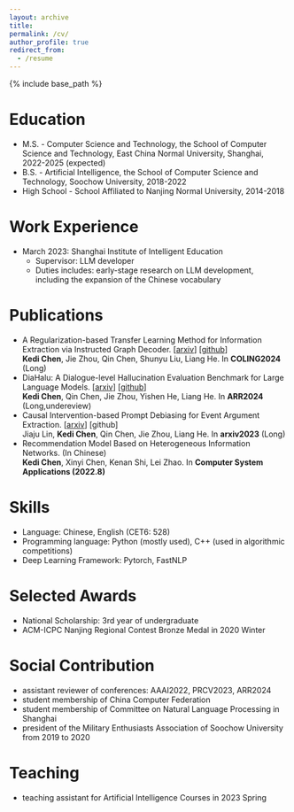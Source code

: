 ```yaml
---
layout: archive
title: 
permalink: /cv/
author_profile: true
redirect_from:
  - /resume
---
```


{% include base_path %}

Education
======
* M.S. - Computer Science and Technology, the School of Computer Science and Technology, East China Normal University, Shanghai, 2022-2025 (expected)
* B.S. - Artificial Intelligence, the School of Computer Science and Technology, Soochow University, 2018-2022
* High School - School Affiliated to Nanjing Normal University, 2014-2018

Work Experience
======
* March 2023: Shanghai Institute of Intelligent Education
  * Supervisor: LLM developer
  * Duties includes: early-stage research on LLM development, including the expansion of the Chinese vocabulary

Publications
======
* A Regularization-based Transfer Learning Method for Information Extraction via Instructed Graph Decoder. [[arxiv](https://arxiv.org/abs/2403.00891)] [[github](https://github.com/141forever/TransferUIE)]
  <br />**Kedi Chen**, Jie Zhou, Qin Chen, Shunyu Liu, Liang He. In **COLING2024** (Long)
* DiaHalu: A Dialogue-level Hallucination Evaluation Benchmark for Large Language Models. [[arxiv](https://arxiv.org/abs/2403.00896)] [[github](https://github.com/141forever/DiaHalu)]
  <br />**Kedi Chen**, Qin Chen, Jie Zhou, Yishen He, Liang He. In **ARR2024** (Long,undereview)
* Causal Intervention-based Prompt Debiasing for Event Argument Extraction. [[arxiv](https://arxiv.org/abs/2210.01561)] [github]
  <br />Jiaju Lin, **Kedi Chen**, Qin Chen, Jie Zhou, Liang He. In **arxiv2023** (Long)
* Recommendation Model Based on Heterogeneous Information Networks. (In Chinese)
  <br />**Kedi Chen**, Xinyi Chen, Kenan Shi, Lei Zhao. In **Computer System Applications (2022.8)**
  
Skills
======
* Language: Chinese, English (CET6: 528)
* Programming language: Python (mostly used), C++ (used in algorithmic competitions)
* Deep Learning Framework: Pytorch, FastNLP
  
Selected Awards
======
* National Scholarship: 3rd year of undergraduate
* ACM-ICPC Nanjing Regional Contest Bronze Medal in 2020 Winter

Social Contribution
=====
* assistant reviewer of conferences: AAAI2022, PRCV2023, ARR2024
* student membership of China Computer Federation
* student membership of Committee on Natural Language Processing in Shanghai
* president of the Military Enthusiasts Association of Soochow University from 2019 to 2020

Teaching
======
* teaching assistant for Artificial Intelligence Courses in 2023 Spring
